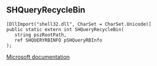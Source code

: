 ## SHQueryRecycleBin

```
[DllImport("shell32.dll", CharSet = CharSet.Unicode)]
public static extern int SHQueryRecycleBin(
   string pszRootPath,
   ref SHQUERYRBINFO pSHQueryRBInfo
);
```

[Microsoft documentation](TODO)
